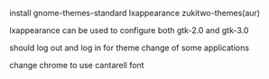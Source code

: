 install gnome-themes-standard lxappearance zukitwo-themes(aur)

lxappearance can be used to configure both gtk-2.0 and gtk-3.0

should log out and log in for theme change of some applications

change chrome to use cantarell font

